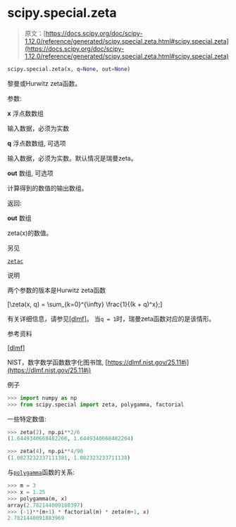 # scipy.special.zeta

> 原文：[https://docs.scipy.org/doc/scipy-1.12.0/reference/generated/scipy.special.zeta.html#scipy.special.zeta](https://docs.scipy.org/doc/scipy-1.12.0/reference/generated/scipy.special.zeta.html#scipy.special.zeta)

```py
scipy.special.zeta(x, q=None, out=None)
```

黎曼或Hurwitz zeta函数。

参数:

**x** 浮点数数组

输入数据，必须为实数

**q** 浮点数数组, 可选项

输入数据，必须为实数。默认情况是瑞曼zeta。

**out** 数组, 可选项

计算得到的数值的输出数组。

返回:

**out** 数组

zeta(x)的数值。

另见

[`zetac`](scipy.special.zetac.html#scipy.special.zetac "scipy.special.zetac")

说明

两个参数的版本是Hurwitz zeta函数

\[\zeta(x, q) = \sum_{k=0}^{\infty} \frac{1}{(k + q)^x};\]

有关详细信息，请参见[[dlmf]](#rd72614c363c6-dlmf)。 当`q = 1`时，瑞曼zeta函数对应的是该情形。

参考资料

[[dlmf](#id1)]

NIST，数字数学函数数字化图书馆, [https://dlmf.nist.gov/25.11#i](https://dlmf.nist.gov/25.11#i)

例子

```py
>>> import numpy as np
>>> from scipy.special import zeta, polygamma, factorial 
```

一些特定数值:

```py
>>> zeta(2), np.pi**2/6
(1.6449340668482266, 1.6449340668482264) 
```

```py
>>> zeta(4), np.pi**4/90
(1.0823232337111381, 1.082323233711138) 
```

与[`polygamma`](scipy.special.polygamma.html#scipy.special.polygamma "scipy.special.polygamma")函数的关系:

```py
>>> m = 3
>>> x = 1.25
>>> polygamma(m, x)
array(2.782144009188397)
>>> (-1)**(m+1) * factorial(m) * zeta(m+1, x)
2.7821440091883969 
```
